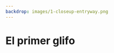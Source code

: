 ```yaml
---
backdrop: images/1-closeup-entryway.png
---
```


# El primer glifo

<Item id="10"/>

<Page url="602" instructions="Al consultar tu guía, te sorprendes al ver una coincidencia exacta: este glifo significa 'jaguar'." action="Seguir" condition="10" />

